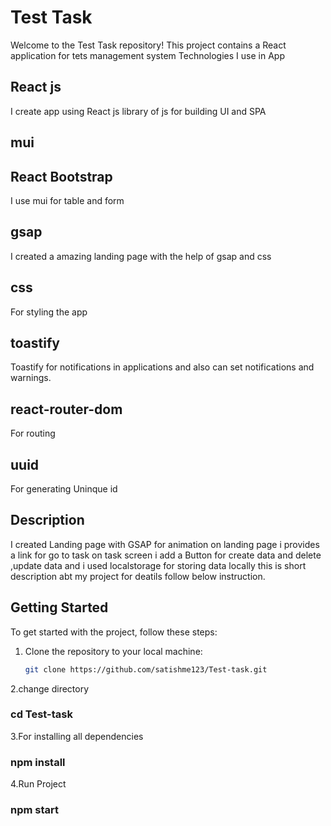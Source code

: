 # Test Task

Welcome to the Test Task repository! This project contains a React application for tets management system
Technologies I use in App
## React js
I create app using React js library of js for building UI and SPA
## mui 
## React Bootstrap
I use mui for table and form
## gsap
I created a amazing landing page with the help of gsap and css
## css
For styling the app
## toastify
Toastify for notifications in applications and also can set notifications and warnings.
## react-router-dom
For routing 
## uuid
For generating Uninque id

##  Description
I created Landing page with GSAP for animation
on landing page i provides a link for go to task
on task screen i add a Button for create data and delete ,update data
and i used localstorage for storing data locally
this is short description abt my project for deatils follow below instruction.


## Getting Started

To get started with the project, follow these steps:

1. Clone the repository to your local machine:
   ```sh
   git clone https://github.com/satishme123/Test-task.git

2.change directory
   ### cd Test-task
3.For installing all dependencies
   ### npm install
4.Run Project
   ### npm start


